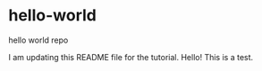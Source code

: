 # hello-world
hello world repo

I am updating this README file for the tutorial.
Hello! This is a test.


